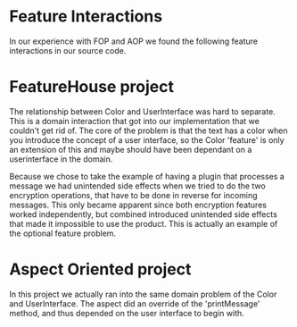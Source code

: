 # Feature Interactions
In our experience with FOP and AOP we found the following feature interactions in our source code.

# FeatureHouse project
The relationship between Color and UserInterface was hard to separate. This is a domain interaction that got 
into our implementation that we couldn't get rid of. The core of the problem is that the text has a color when you
introduce the concept of a user interface, so the Color 'feature' is only an extension of this and maybe should have
been dependant on a userinterface in the domain.

Because we chose to take the example of having a plugin that processes a message we had unintended side effects
when we tried to do the two encryption operations, that have to be done in reverse for incoming messages. This only
became apparent since both encryption features worked independently, but combined introduced unintended side effects
that made it impossible to use the product. This is actually an example of the optional feature problem.

# Aspect Oriented project
In this project we actually ran into the same domain problem of the Color and UserInterface. The aspect did an override
of the 'printMessage' method, and thus depended on the user interface to begin with.
